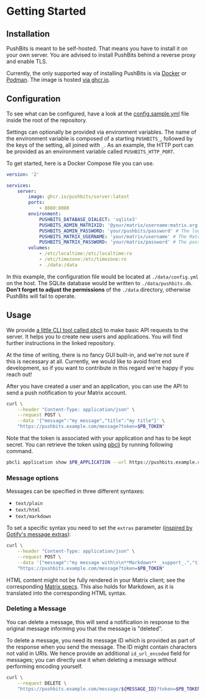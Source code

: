 # Getting Started

## Installation

PushBits is meant to be self-hosted.
That means you have to install it on your own server.
You are advised to install PushBits behind a reverse proxy and enable TLS.

Currently, the only supported way of installing PushBits is via [Docker](https://www.docker.com/) or [Podman](https://podman.io/).
The image is hosted [via ghcr.io](https://github.com/pushbits/server/pkgs/container/server).

## Configuration

To see what can be configured, have a look at the [config.sample.yml](https://github.com/pushbits/server/blob/master/config.example.yml) file inside the root of the repository.

Settings can optionally be provided via environment variables.
The name of the environment variable is composed of a starting `PUSHBITS_`, followed by the keys of the setting, all
joined with `_`.
As an example, the HTTP port can be provided as an environment variable called `PUSHBITS_HTTP_PORT`.

To get started, here is a Docker Compose file you can use.
```yaml
version: '2'

services:
    server:
        image: ghcr.io/pushbits/server:latest
        ports:
            - 8080:8080
        environment:
            PUSHBITS_DATABASE_DIALECT: 'sqlite3'
            PUSHBITS_ADMIN_MATRIXID: '@your/matrix/username:matrix.org' # The Matrix account on which the admin will receive their notifications.
            PUSHBITS_ADMIN_PASSWORD: 'your/pushbits/password' # The login password of the admin account. Default username is 'admin'.
            PUSHBITS_MATRIX_USERNAME: 'your/matrix/username' # The Matrix account from which notifications are sent to all users.
            PUSHBITS_MATRIX_PASSWORD: 'your/matrix/password' # The password of the above account.
        volumes:
            - /etc/localtime:/etc/localtime:ro
            - /etc/timezone:/etc/timezone:ro
            - ./data:/data
```

In this example, the configuration file would be located at `./data/config.yml` on the host.
The SQLite database would be written to `./data/pushbits.db`.
**Don't forget to adjust the permissions** of the `./data` directory, otherwise PushBits will fail to operate.

## Usage

We provide [a little CLI tool called pbcli](https://github.com/PushBits/cli) to make basic API requests to the server.
It helps you to create new users and applications.
You will find further instructions in the linked repository.

At the time of writing, there is no fancy GUI built-in, and we're not sure if this is necessary at all.
Currently, we would like to avoid front end development, so if you want to contribute in this regard we're happy if you reach out!

After you have created a user and an application, you can use the API to send a push notification to your Matrix account.

```bash
curl \
	--header "Content-Type: application/json" \
	--request POST \
	--data '{"message":"my message","title":"my title"}' \
	"https://pushbits.example.com/message?token=$PB_TOKEN"
```

Note that the token is associated with your application and has to be kept secret.
You can retrieve the token using [pbcli](https://github.com/PushBits/cli) by running following command.

```bash
pbcli application show $PB_APPLICATION --url https://pushbits.example.com --username $PB_USERNAME
```

### Message options

Messages can be specified in three different syntaxes:

* `text/plain`
* `text/html`
* `text/markdown`

To set a specific syntax you need to set the `extras` parameter ([inspired by Gotify's message extras](https://gotify.net/docs/msgextras#clientdisplay)):

```bash
curl \
	--header "Content-Type: application/json" \
	--request POST \
	--data '{"message":"my message with\n\n**Markdown** _support_.","title":"my title","extras":{"client::display":{"contentType": "text/markdown"}}}' \
	"https://pushbits.example.com/message?token=$PB_TOKEN"
```

HTML content might not be fully rendered in your Matrix client; see the corresponding [Matrix specs](https://spec.matrix.org/unstable/client-server-api/#mroommessage-msgtypes).
This also holds for Markdown, as it is translated into the corresponding HTML syntax.

### Deleting a Message

You can delete a message, this will send a notification in response to the original message informing you that the message is "deleted".

To delete a message, you need its message ID  which is provided as part of the response when you send the message.
The ID might contain characters not valid in URIs.
We hence provide an additional `id_url_encoded` field for messages; you can directly use it when deleting a message without performing encoding yourself.

```bash
curl \
	--request DELETE \
	"https://pushbits.example.com/message/${MESSAGE_ID}?token=$PB_TOKEN"
```
